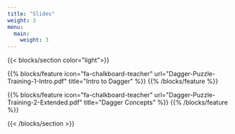 ```yaml
---
title: "Slides"
weight: 3
menu:
  main:
    weight: 3
---
```


{{< blocks/section color="light">}}

{{% blocks/feature icon="fa-chalkboard-teacher" url="Dagger-Puzzle-Training-1-Intro.pdf" title="Intro to Dagger" %}}
{{% /blocks/feature %}}

{{% blocks/feature icon="fa-chalkboard-teacher" url="Dagger-Puzzle-Training-2-Extended.pdf" title="Dagger Concepts" %}}
{{% /blocks/feature %}}

{{< /blocks/section >}}
